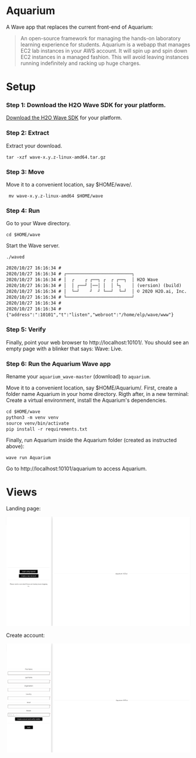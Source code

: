 # Aquarium

A Wave app that replaces the current front-end of Aquarium: 

> An open-source framework for managing the hands-on laboratory learning experience for students.
Aquarium is a webapp that manages EC2 lab instances in your AWS account. It will spin up and spin down EC2 instances in a managed fashion. This will avoid leaving instances running indefinitely and racking up huge  charges.


# Setup

### Step 1: Download the H2O Wave SDK for your platform.

[Download the H2O Wave SDK](https://github.com/h2oai/wave/releases/latest) for your platform.

### Step 2: Extract

Extract your download.

```
tar -xzf wave-x.y.z-linux-amd64.tar.gz
```

### Step 3: Move

Move it to a convenient location, say $HOME/wave/.

```
 mv wave-x.y.z-linux-amd64 $HOME/wave
 ```
 
### Step 4: Run

Go to your Wave directory.

```
cd $HOME/wave
```

Start the Wave server.

```
./waved
```

```
2020/10/27 16:16:34 # 
2020/10/27 16:16:34 # ┌─────────────────────────┐
2020/10/27 16:16:34 # │  ┌    ┌ ┌──┐ ┌  ┌ ┌──┐  │ H2O Wave
2020/10/27 16:16:34 # │  │ ┌──┘ │──│ │  │ └┐    │ (version) (build)
2020/10/27 16:16:34 # │  └─┘    ┘  ┘ └──┘  └─┘  │ © 2020 H2O.ai, Inc.
2020/10/27 16:16:34 # └─────────────────────────┘
2020/10/27 16:16:34 # 
2020/10/27 16:16:34 # {"address":":10101","t":"listen","webroot":"/home/elp/wave/www"}
```

### Step 5: Verify

Finally, point your web browser to http://localhost:10101/. You should see an empty page with a blinker that says: Wave: Live. 


### Step 6: Run the Aquarium Wave app 

Rename your `aquarium_wave-master` (download) to `aquarium`. 

Move it to a convenient location, say $HOME/Aquarium/. First, create a folder name Aquarium in your home directory. Rigth after, in a new terminal: Create a virtual environment, install the Aquarium's dependencies.

```
cd $HOME/wave
python3 -m venv venv
source venv/bin/activate
pip install -r requirements.txt
```

Finally, run Aquarium inside the Aquarium folder (created as instructed above):

```
wave run Aquarium 
```

Go to http://localhost:10101/aquarium to access Aquarium.

# Views 

Landing page: 

![assets-landing_page](assets/landing_page.png)


Create account: 

![assets-create-account](assets/create_account.png)



